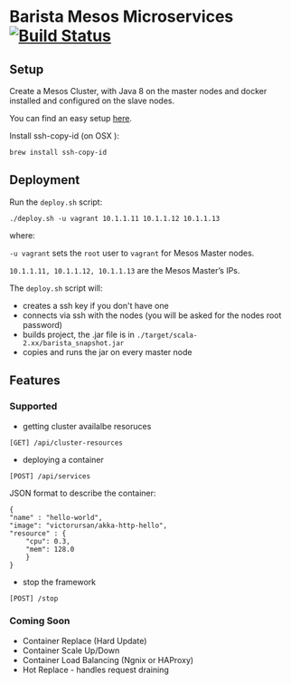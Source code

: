 # Barista Mesos Microservices [![Build Status](https://travis-ci.org/victorursan/barista-mesos-microservices.svg?branch=master)](https://travis-ci.org/victorursan/barista-mesos-microservices)
## Setup
Create a Mesos Cluster, with Java 8 on the master nodes and docker installed and configured on the slave nodes.

You can find an easy setup [here](https://github.com/victorursan/mesos-cluster-ansible).

Install ssh-copy-id (on OSX ):
```
brew install ssh-copy-id
```

## Deployment
Run the `deploy.sh` script:

```
./deploy.sh -u vagrant 10.1.1.11 10.1.1.12 10.1.1.13
```

where:

`-u vagrant` sets the `root` user to `vagrant` for Mesos Master nodes.

`10.1.1.11, 10.1.1.12, 10.1.1.13` are the Mesos Master’s IPs.

The `deploy.sh` script will:
  - creates a ssh key if you don't have one
  - connects via ssh with the nodes (you will be asked for the nodes root password)
  - builds project, the .jar file is in `./target/scala-2.xx/barista_snapshot.jar`
  - copies and runs the jar on every master node

## Features
### Supported
- getting cluster availalbe resoruces
```
[GET] /api/cluster-resources
```
- deploying a container
```
[POST] /api/services
```
JSON format to describe the container:
```
{
"name" : "hello-world",
"image": "victorursan/akka-http-hello",
"resource" : {
    "cpu": 0.3,
    "mem": 128.0
    }
}
```
- stop the framework
```
[POST] /stop
```
### Coming Soon
 - Container Replace (Hard Update)
 - Container Scale Up/Down
 - Container Load Balancing (Ngnix or HAProxy)
 - Hot Replace - handles request draining
